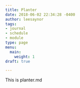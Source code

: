 ```yaml
---
title: Planter
date: 2018-06-02 22:34:28 -0400
author: leesaynor
tags:
- journal
- schedule
- module
type: page
menu:
  main:
    weight: 1
draft: true

---
```

This is planter.md